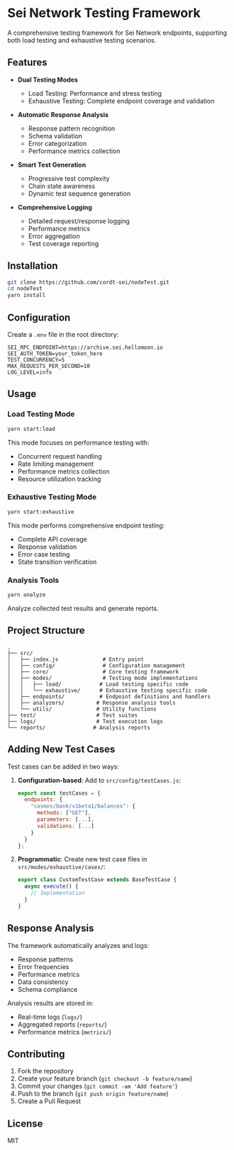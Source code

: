 # Sei Network Testing Framework

A comprehensive testing framework for Sei Network endpoints, supporting both load testing and exhaustive testing scenarios.

## Features

- **Dual Testing Modes**
  - Load Testing: Performance and stress testing
  - Exhaustive Testing: Complete endpoint coverage and validation

- **Automatic Response Analysis**
  - Response pattern recognition
  - Schema validation
  - Error categorization
  - Performance metrics collection

- **Smart Test Generation**
  - Progressive test complexity
  - Chain state awareness
  - Dynamic test sequence generation

- **Comprehensive Logging**
  - Detailed request/response logging
  - Performance metrics
  - Error aggregation
  - Test coverage reporting

## Installation

```bash
git clone https://github.com/cordt-sei/nodeTest.git
cd nodeTest
yarn install
```

## Configuration

Create a `.env` file in the root directory:

```env
SEI_RPC_ENDPOINT=https://archive.sei.hellomoon.io
SEI_AUTH_TOKEN=your_token_here
TEST_CONCURRENCY=5
MAX_REQUESTS_PER_SECOND=10
LOG_LEVEL=info
```

## Usage

### Load Testing Mode
```bash
yarn start:load
```

This mode focuses on performance testing with:
- Concurrent request handling
- Rate limiting management
- Performance metrics collection
- Resource utilization tracking

### Exhaustive Testing Mode
```bash
yarn start:exhaustive
```

This mode performs comprehensive endpoint testing:
- Complete API coverage
- Response validation
- Error case testing
- State transition verification

### Analysis Tools
```bash
yarn analyze
```

Analyze collected test results and generate reports.

## Project Structure

```
.
├── src/
│   ├── index.js              # Entry point
│   ├── config/               # Configuration management
│   ├── core/                 # Core testing framework
│   ├── modes/                # Testing mode implementations
│   │   ├── load/            # Load testing specific code
│   │   └── exhaustive/      # Exhaustive testing specific code
│   ├── endpoints/           # Endpoint definitions and handlers
│   ├── analyzers/          # Response analysis tools
│   └── utils/              # Utility functions
├── test/                   # Test suites
├── logs/                   # Test execution logs
└── reports/               # Analysis reports
```

## Adding New Test Cases

Test cases can be added in two ways:

1. **Configuration-based**:
   Add to `src/config/testCases.js`:
   ```javascript
   export const testCases = {
     endpoints: {
       "cosmos/bank/v1beta1/balances": {
         methods: ["GET"],
         parameters: [...],
         validations: [...]
       }
     }
   };
   ```

2. **Programmatic**:
   Create new test case files in `src/modes/exhaustive/cases/`:
   ```javascript
   export class CustomTestCase extends BaseTestCase {
     async execute() {
       // Implementation
     }
   }
   ```

## Response Analysis

The framework automatically analyzes and logs:

- Response patterns
- Error frequencies
- Performance metrics
- Data consistency
- Schema compliance

Analysis results are stored in:
- Real-time logs (`logs/`)
- Aggregated reports (`reports/`)
- Performance metrics (`metrics/`)

## Contributing

1. Fork the repository
2. Create your feature branch (`git checkout -b feature/name`)
3. Commit your changes (`git commit -am 'Add feature'`)
4. Push to the branch (`git push origin feature/name`)
5. Create a Pull Request

## License

MIT
